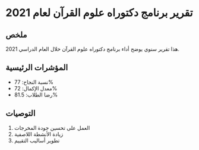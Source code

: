 # تقرير برنامج دكتوراه علوم القرآن لعام 2021

## ملخص

هذا تقرير سنوي يوضح أداء برنامج دكتوراه علوم القرآن خلال العام الدراسي 2021.

## المؤشرات الرئيسية

- نسبة النجاح: 77%
- معدل الإكمال: 72%
- رضا الطلاب: 81.5%

## التوصيات

1. العمل على تحسين جودة المخرجات
2. زيادة الأنشطة اللاصفية
3. تطوير أساليب التقييم
